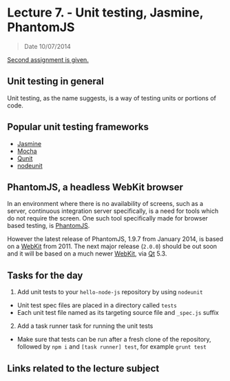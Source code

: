 # Lecture 7. - Unit testing, Jasmine, PhantomJS

> Date 10/07/2014

[Second assignment is given.](../assignments/2014-10-07.md)


## Unit testing in general

Unit testing, as the name suggests, is a way of testing units or portions of code.

## Popular unit testing frameworks

* [Jasmine](http://jasmine.github.io/ "Behavior-Driven JavaScript")
* [Mocha](http://visionmedia.github.io/mocha/ "Mocha is a feature-rich JavaScript test framework running on node.js and the browser, making asynchronous testing simple and fun")
* [Qunit](http://qunitjs.com/ "QUnit is a powerful, easy-to-use JavaScript unit testing framework")
* [nodeunit](https://github.com/caolan/nodeunit "Easy unit testing in node.js and the browser, based on the assert module")


## PhantomJS, a headless WebKit browser

In an environment where there is no availability of screens, such as a server,
continuous integration server specifically, is a need for tools which do not require the screen.
One such tool specifically made for browser based testing, is [PhantomJS][].

However the latest release of PhantomJS, 1.9.7 from January 2014, is based on a [WebKit][] from 2011.
The next major release (`2.0.0`) should be out soon and it will be based on a much newer [WebKit][], via [Qt][] 5.3.


## Tasks for the day

1. Add unit tests to your `hello-node-js` repository by using `nodeunit`
  - Unit test spec files are placed in a directory called `tests`
  - Each unit test file named as its targeting source file and `_spec.js` suffix
2. Add a task runner task for running the unit tests
  - Make sure that tests can be run after a fresh clone of the repository, 
    followed by `npm i` and `[task runner] test`, for example `grunt test`

## Links related to the lecture subject

[PhantomJS]: http://phantomjs.org/ "PhantomJS is a headless WebKit scriptable with a JavaScript API"
[WebKit]: http://www.webkit.org/ "WebKit is an open source web browser engine"
[Qt]: http://qt-project.org/ "Qt is a cross-platform application and UI framework for developers using C++ or QML, a CSS & JavaScript like language"

